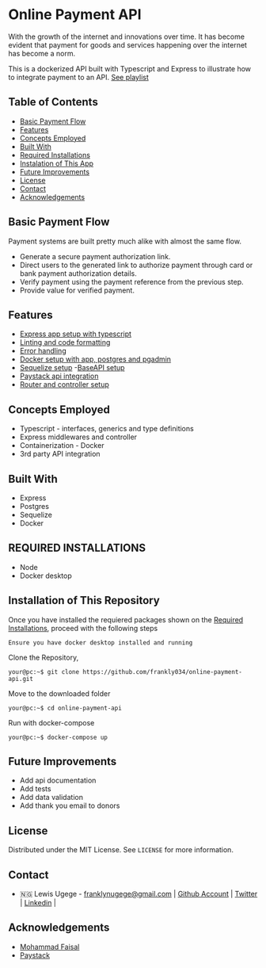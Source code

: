 # Online Payment API

With the growth of the internet and innovations over time. It has become evident that payment for goods and services happening over the internet has become a norm.

This is a dockerized API built with Typescript and Express to illustrate how to integrate payment to an API. [See playlist](https://www.youtube.com/playlist?list=PLseH49SWn6vbVS_QQLkWdRrZFeLauLpzH)

## Table of Contents

- [Basic Payment Flow](#basic-payment-flow)
- [Features](#features)
- [Concepts Employed](#concepts-employed)
- [Built With](#built-with)
- [Required Installations](#required-installations)
- [Instalation of This App](#instalation)
- [Future Improvements](#future-improvements)
- [License](#license)
- [Contact](#contact)
- [Acknowledgements](#acknowledgements)

<!-- basic payment flow -->

## Basic Payment Flow

Payment systems are built pretty much alike with almost the same flow.

- Generate a secure payment authorization link.
- Direct users to the generated link to authorize payment through card or bank payment authorization details.
- Verify payment using the payment reference from the previous step.
- Provide value for verified payment.

<!-- features -->

## Features

- [Express app setup with typescript](https://youtu.be/n2aiDxWKR7g)
- [Linting and code formatting](https://youtu.be/gv7etqSx-t8)
- [Error handling](https://youtu.be/ShhwWG0S-D8)
- [Docker setup with app, postgres and pgadmin](https://youtu.be/lqZpNkNzuOc)
- [Sequelize setup](https://youtu.be/MGu7mKI-2_4) -[BaseAPI setup](https://youtu.be/5zxFtrRgkZs)
- [Paystack api integration](https://youtu.be/yvSERDjXmw0)
- [Router and controller setup](https://youtu.be/rzdv_hEJ0WQ)

<!-- concepts employed -->

## Concepts Employed

- Typescript - interfaces, generics and type definitions
- Express middlewares and controller
- Containerization - Docker
- 3rd party API integration

<!-- BUILT WITH -->

## Built With

- Express
- Postgres
- Sequelize
- Docker

<!-- REQUIRED INSTALLATION -->

## REQUIRED INSTALLATIONS

- Node
- Docker desktop

<!-- INSTALLATION -->

## Installation of This Repository

Once you have installed the requiered packages shown on the [Required Installations](#required-installations), proceed with the following steps

`Ensure you have docker desktop installed and running`

Clone the Repository,

```Shell
your@pc:~$ git clone https://github.com/frankly034/online-payment-api.git
```

Move to the downloaded folder

```Shell
your@pc:~$ cd online-payment-api
```

Run with docker-compose

```Shell
your@pc:~$ docker-compose up
```

<!-- FUTURE IMPROVEMENTS -->

## Future Improvements

- Add api documentation
- Add tests
- Add data validation
- Add thank you email to donors

## License

Distributed under the MIT License. See `LICENSE` for more information.

<!-- CONTACT -->

## Contact

- 🇳🇬 Lewis Ugege - franklynugege@gmail.com | [Github Account](https://github.com/frankly034) | [Twitter](https://twitter.com/@wizlulu) | [Linkedin](https://linkedin.com/in/lewis-ugege) |

<!-- ACKNOWLEDGEMENTS -->

## Acknowledgements

- <a href="https://github.com/Mohammad-Faisal/professional-express-sequelize-docker-boilerplate">Mohammad Faisal</a>
- <a href="https://paystack.com">Paystack</a>

